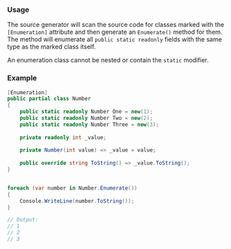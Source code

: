### Usage

The source generator will scan the source code for classes marked with the `[Enumeration]` attribute and then generate
an `Enumerate()` method for them. The method will enumerate all `public static readonly` fields with the same type as
the marked class itself.

An enumeration class cannot be nested or contain the `static` modifier.

### Example

```csharp
[Enumeration]
public partial class Number
{
    public static readonly Number One = new(1);
    public static readonly Number Two = new(2);
    public static readonly Number Three = new(3);
    
    private readonly int _value;
    
    private Number(int value) => _value = value;
    
    public override string ToString() => _value.ToString();
}


foreach (var number in Number.Enumerate())
{
    Console.WriteLine(number.ToString());
}

// Output:
// 1
// 2
// 3
```
